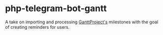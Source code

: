 # php-telegram-bot-gantt

A take on importing and processing [GanttProject's][1] milestones with the goal
of creating reminders for users.

[1]: https://www.ganttproject.biz/
